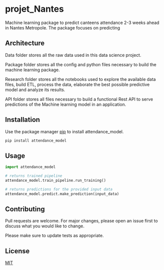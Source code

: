 
# projet_Nantes

Machine learning package to predict canteens attendance 2-3 weeks ahead in Nantes Metropole. The package focuses on predicting 

## Architecture

Data folder stores all the raw data used in this data science project.

Package folder stores all the config and python files necessary to build the machine learning package.

Research folder stores all the notebooks used to explore the available data files, build ETL, process the data, elaborate the best possible predictive model and analyze its results.

API folder stores all files necessary to build a functional Rest API to serve predictions of the Machine learning model in an application.



## Installation

Use the package manager [pip](https://pip.pypa.io/en/stable/) to install attendance_model.

```bash
pip install attendance_model
```

## Usage

```python
import attendance_model

# returns trained pipeline
attendance_model.train_pipeline.run_training()

# returns predictions for the provided input data
attendance_model.predict.make_prediction(input_data)
```

## Contributing
Pull requests are welcome. For major changes, please open an issue first to discuss what you would like to change.

Please make sure to update tests as appropriate.

## License
[MIT](https://choosealicense.com/licenses/mit/)